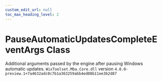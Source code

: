 ```yaml
---
custom_edit_url: null
toc_max_heading_level: 2
---
```

# PauseAutomaticUpdatesCompleteEventArgs Class
Additional arguments passed by the engine after pausing Windows automatic updates.
`WixToolset.Mba.Core.dll` version `4.0.0-preview.1+7a4632adc0c7b1a363259abb4ed08b11ee3b2d87`

